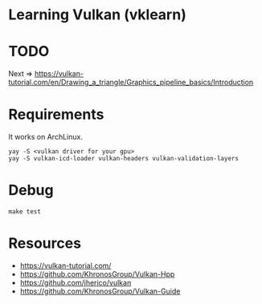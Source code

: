 # Learning Vulkan (vklearn)

# TODO

Next => https://vulkan-tutorial.com/en/Drawing_a_triangle/Graphics_pipeline_basics/Introduction

# Requirements

It works on ArchLinux.

```
yay -S <vulkan driver for your gpu>
yay -S vulkan-icd-loader vulkan-headers vulkan-validation-layers
```

# Debug

```
make test
```

# Resources

- https://vulkan-tutorial.com/
- https://github.com/KhronosGroup/Vulkan-Hpp
- https://github.com/jherico/vulkan
- https://github.com/KhronosGroup/Vulkan-Guide